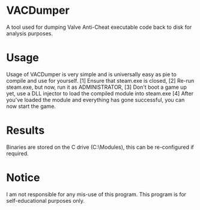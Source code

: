 # VACDumper
A tool used for dumping Valve Anti-Cheat executable code back to disk for analysis purposes.

# Usage
Usage of VACDumper is very simple and is universally easy as pie to compile and use for yourself. [1] Ensure that steam.exe is closed, [2] Re-run steam.exe, but now, run it as ADMINISTRATOR, [3] Don't boot a game up yet, use a DLL injector to load the compiled module into steam.exe [4] After you've loaded the module and everything has gone successful, you can now start the game.

# Results
Binaries are stored on the C drive (C:\Modules), this can be re-configured if required.

# Notice
I am not responsible for any mis-use of this program. This program is for self-educational purposes only.
